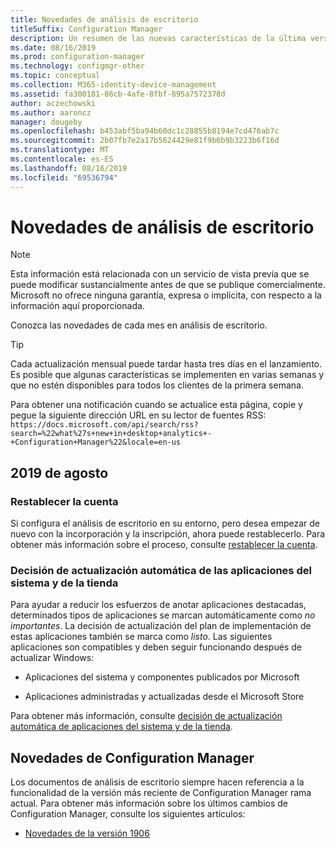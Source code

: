 ```yaml
---
title: Novedades de análisis de escritorio
titleSuffix: Configuration Manager
description: Un resumen de las nuevas características de la última versión mensual del servicio en la nube de análisis de escritorio.
ms.date: 08/16/2019
ms.prod: configuration-manager
ms.technology: configmgr-other
ms.topic: conceptual
ms.collection: M365-identity-device-management
ms.assetid: fa300181-86cb-4afe-8fbf-895a7572378d
author: aczechowski
ms.author: aaroncz
manager: dougeby
ms.openlocfilehash: b453abf5ba94b60dc1c28855b8194e7cd476ab7c
ms.sourcegitcommit: 2b07fb7e2a17b5624429e81f9b6b9b3223b6f16d
ms.translationtype: MT
ms.contentlocale: es-ES
ms.lasthandoff: 08/16/2019
ms.locfileid: "69536794"
---
```

# <a name="whats-new-in-desktop-analytics"></a>Novedades de análisis de escritorio

> [!Note]  
> Esta información está relacionada con un servicio de vista previa que se puede modificar sustancialmente antes de que se publique comercialmente. Microsoft no ofrece ninguna garantía, expresa o implícita, con respecto a la información aquí proporcionada.  

Conozca las novedades de cada mes en análisis de escritorio.

> [!Tip]
> Cada actualización mensual puede tardar hasta tres días en el lanzamiento. Es posible que algunas características se implementen en varias semanas y que no estén disponibles para todos los clientes de la primera semana.

Para obtener una notificación cuando se actualice esta página, copie y pegue la siguiente dirección URL en su lector de fuentes RSS: `https://docs.microsoft.com/api/search/rss?search=%22what%27s+new+in+desktop+analytics+-+Configuration+Manager%22&locale=en-us`
<!-- a locale is required for the RSS search string -->

## <a name="august-2019"></a>2019 de agosto

### <a name="reset-your-account"></a>Restablecer la cuenta

<!-- 3733897 -->

Si configura el análisis de escritorio en su entorno, pero desea empezar de nuevo con la incorporación y la inscripción, ahora puede restablecerlo. Para obtener más información sobre el proceso, consulte [restablecer la cuenta](/sccm/desktop-analytics/account-reset).

### <a name="automatic-upgrade-decision-of-system-and-store-apps"></a>Decisión de actualización automática de las aplicaciones del sistema y de la tienda

<!-- 3587232 -->

Para ayudar a reducir los esfuerzos de anotar aplicaciones destacadas, determinados tipos de aplicaciones se marcan automáticamente como *no importantes*. La decisión de actualización del plan de implementación de estas aplicaciones también se marca como *listo*. Las siguientes aplicaciones son compatibles y deben seguir funcionando después de actualizar Windows:

- Aplicaciones del sistema y componentes publicados por Microsoft

- Aplicaciones administradas y actualizadas desde el Microsoft Store

Para obtener más información, consulte [decisión de actualización automática de aplicaciones del sistema y de la tienda](/sccm/desktop-analytics/about-assets#bkmk_plan-autoapp).


## <a name="whats-new-in-configuration-manager"></a>Novedades de Configuration Manager

Los documentos de análisis de escritorio siempre hacen referencia a la funcionalidad de la versión más reciente de Configuration Manager rama actual. Para obtener más información sobre los últimos cambios de Configuration Manager, consulte los siguientes artículos:

<!-- - [What's new in version 1910](/sccm/core/plan-design/changes/whats-new-in-version-1910#bkmk_da) -->

- [Novedades de la versión 1906](/sccm/core/plan-design/changes/whats-new-in-version-1906#bkmk_da)
